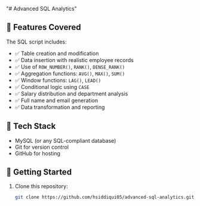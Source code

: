 "# Advanced SQL Analytics" 

## 📌 Features Covered

The SQL script includes:

- ✅ Table creation and modification
- ✅ Data insertion with realistic employee records
- ✅ Use of `ROW_NUMBER()`, `RANK()`, `DENSE_RANK()`
- ✅ Aggregation functions: `AVG()`, `MAX()`, `SUM()`
- ✅ Window functions: `LAG()`, `LEAD()`
- ✅ Conditional logic using `CASE`
- ✅ Salary distribution and department analysis
- ✅ Full name and email generation
- ✅ Data transformation and reporting

## 🧰 Tech Stack

- MySQL (or any SQL-compliant database)
- Git for version control
- GitHub for hosting

## 🚀 Getting Started

1. Clone this repository:
   ```bash
   git clone https://github.com/hsiddiqui05/advanced-sql-analytics.git

